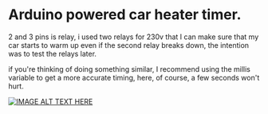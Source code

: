 # Arduino powered car heater timer.

2 and 3 pins is relay, i used two relays for 230v that I can make sure that my car starts to warm up even if the second relay breaks down, the intention was to test the relays later.

if you're thinking of doing something similar, I recommend using the millis variable to get a more accurate timing, here, of course, a few seconds won't hurt.

[![IMAGE ALT TEXT HERE](https://i9.ytimg.com/vi/ghCPQrDwNM0/mqdefault.jpg?sqp=CPyVj64G&amp;rs=AOn4CLAOtg-jpuGNQNdBOFBNpbQBLz4o_A&amp;retry=3)](https://youtube.com/shorts/ghCPQrDwNM0?feature=share)

